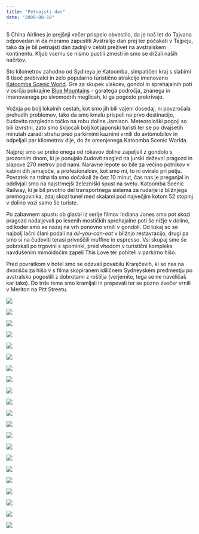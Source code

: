 ```yaml
---
title: "Petnajsti dan"
date: "2009-08-18"
---
```


S China Airlines je prejšnji večer prispelo obvestilo, da je naš let do Tajvana odpovedan in da moramo zapustiti Avstralijo dan prej ter počakati v Tajpeju, tako da je bil petnajsti dan zadnji v celoti preživet na avstralskem kontinentu. Kljub vsemu se nismo pustili zmesti in smo se držali naših načrtov.

Sto kilometrov zahodno od Sydneya je Katoomba, simpatičen kraj s slabimi 8 tisoč prebivalci in zelo popularno turistično atrakcijo imenovano [Katoomba Scenic World](http://en.wikipedia.org/wiki/Katoomba_Scenic_World). Gre za skupek vlakcev, gondol in sprehajalnih poti v osrčju pokrajine [Blue Mountains](http://en.wikipedia.org/wiki/Blue_Mountains_%28Australia%29) - goratega področja, znanega in imenovanega po sivomodrih meglicah, ki ga pogosto prekrivajo.

Vožnja po bolj lokalnih cestah, kot smo jih bili vajeni dosedaj, ni povzročala prehudih problemov, tako da smo kmalu prispeli na prvo destinacijo, čudovito razgledno točko na robu doline Jamison. Meteorološki pogoji so bili izvrstni, zato smo škljocali bolj kot japonski turisti ter se po dvajsetih minutah zaradi strahu pred parkirnimi kaznimi vrnili do avtomobilov in odpeljali par kilometrov dlje, do že omenjenega Katoomba Scenic Worlda.

Najprej smo se preko enega od rokavov doline zapeljali z gondolo s prozornim dnom, ki je ponujalo čudovit razgled na jurski deževni pragozd in slapove 270 metrov pod nami. Naravne lepote so bile za večino potnikov v kabini dih jemajoče, a profesionalcev, kot smo mi, to ni oviralo pri petju. Povratek na trdna tla smo dočakali že čez 10 minut, čas nas je preganjal in oddivjali smo na najstrmejši železniški spust na svetu. Katoomba Scenic Railway, ki je bil prvotno del transportnega sistema za rudarje iz bližnjega premogovnika, zdaj skozi tunel med skalami pod največjim kotom 52 stopinj v dolino vozi samo še turiste.

Po zabavnem spustu ob glasbi iz serije filmov Indiana Jones smo pot skozi pragozd nadaljevali po lesenih mostičkih sprehajalne poti še nižje v dolino, od koder smo se nazaj na vrh ponovno vrnili v gondoli. Od tukaj so se najbolj lačni člani podali na _all-you-can-eat_ v bližnjo restavracijo, drugi pa smo si na čudoviti terasi privoščili muffine in espresso. Vsi skupaj smo še pobrskali po trgovini s spominki, pred vhodom v turistični kompleks navdušenim mimoidočim zapeli This Love ter pohiteli v parkirno hišo.

Pred povratkom v hotel smo se odzvali povabilu Kranjčevih, ki so nas na dvorišču za hišo v s filma skopiranem idiličnem Sydneyskem predmestju po avstralsko pogostili z dobrotami z roštilja (verjemite, tega se ne naveličaš kar tako). Do trde teme smo kramljali in prepevali ter se pozno zvečer vrnili v Meriton na Pitt Streetu.

![](/images/avstralija/dsc_1507.jpg)

![](/images/avstralija/dsc_1519.jpg)

![](/images/avstralija/dsc_1539.jpg)

![](/images/avstralija/dsc_1566.jpg)

![](/images/avstralija/dsc_1575.jpg)

![](/images/avstralija/dsc_1620.jpg)

![](/images/avstralija/dsc_1624.jpg)

![](/images/avstralija/dsc_1634.jpg)

![](/images/avstralija/dsc_1651.jpg)

![](/images/avstralija/dsc_1652.jpg)

![](/images/avstralija/dsc_1663.jpg)

![](/images/avstralija/dsc_1672.jpg)

![](/images/avstralija/dsc_1681.jpg)

![](/images/avstralija/dsc_1688.jpg)

![](/images/avstralija/dsc_1690.jpg)

![](/images/avstralija/dsc_1693.jpg)

![](/images/avstralija/dsc_1707.jpg)

![](/images/avstralija/dsc_1721.jpg)

![](/images/avstralija/dsc_1724.jpg)

![](/images/avstralija/dsc_1727.jpg)

![](/images/avstralija/dsc_1735.jpg)

